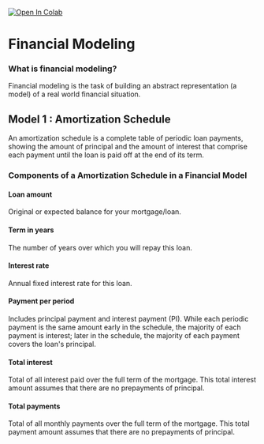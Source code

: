 [![Open In Colab](https://colab.research.google.com/assets/colab-badge.svg)](https://colab.research.google.com/github/prabhupavitra/Financial-Modeling/blob/master/Loan%20Amortization_Pandas.ipynb)

# Financial Modeling

### What is financial modeling?

Financial modeling is the task of building an abstract representation (a model) of a real world financial situation.

## Model 1 : Amortization Schedule

An amortization schedule is a complete table of periodic loan payments, showing the amount of principal and the amount of interest that comprise each payment until the loan is paid off at the end of its term. 

### Components of a Amortization Schedule in a Financial Model

#### Loan amount

Original or expected balance for your mortgage/loan.

#### Term in years

The number of years over which you will repay this loan.

#### Interest rate

Annual fixed interest rate for this loan. 

#### Payment per period

Includes principal payment and interest payment (PI).
While each periodic payment is the same amount early in the schedule, the majority of each payment is interest; later in the schedule, the majority of each payment covers the loan's principal. 

#### Total interest

Total of all interest paid over the full term of the mortgage. This total interest amount assumes that there are no prepayments of principal.

#### Total payments

Total of all monthly payments over the full term of the mortgage. This total payment amount assumes that there are no prepayments of principal.

